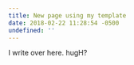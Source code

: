 ```yaml
---
title: New page using my template
date: 2018-02-22 11:28:54 -0500
undefined: ''
---
```

I write over here. hugH?